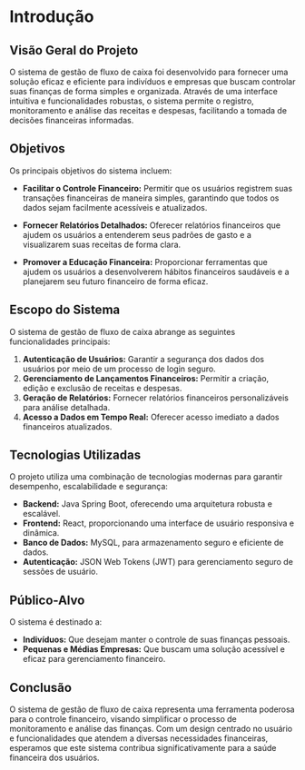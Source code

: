 # Introdução

## Visão Geral do Projeto

O sistema de gestão de fluxo de caixa foi desenvolvido para fornecer uma solução eficaz e eficiente para indivíduos e empresas que buscam controlar suas finanças de forma simples e organizada. Através de uma interface intuitiva e funcionalidades robustas, o sistema permite o registro, monitoramento e análise das receitas e despesas, facilitando a tomada de decisões financeiras informadas.

## Objetivos

Os principais objetivos do sistema incluem:

- **Facilitar o Controle Financeiro:** Permitir que os usuários registrem suas transações financeiras de maneira simples, garantindo que todos os dados sejam facilmente acessíveis e atualizados.

- **Fornecer Relatórios Detalhados:** Oferecer relatórios financeiros que ajudem os usuários a entenderem seus padrões de gasto e a visualizarem suas receitas de forma clara.

- **Promover a Educação Financeira:** Proporcionar ferramentas que ajudem os usuários a desenvolverem hábitos financeiros saudáveis e a planejarem seu futuro financeiro de forma eficaz.

## Escopo do Sistema

O sistema de gestão de fluxo de caixa abrange as seguintes funcionalidades principais:

1. **Autenticação de Usuários:** Garantir a segurança dos dados dos usuários por meio de um processo de login seguro.
2. **Gerenciamento de Lançamentos Financeiros:** Permitir a criação, edição e exclusão de receitas e despesas.
3. **Geração de Relatórios:** Fornecer relatórios financeiros personalizáveis para análise detalhada.
4. **Acesso a Dados em Tempo Real:** Oferecer acesso imediato a dados financeiros atualizados.

## Tecnologias Utilizadas

O projeto utiliza uma combinação de tecnologias modernas para garantir desempenho, escalabilidade e segurança:

- **Backend:** Java Spring Boot, oferecendo uma arquitetura robusta e escalável.
- **Frontend:** React, proporcionando uma interface de usuário responsiva e dinâmica.
- **Banco de Dados:** MySQL, para armazenamento seguro e eficiente de dados.
- **Autenticação:** JSON Web Tokens (JWT) para gerenciamento seguro de sessões de usuário.

## Público-Alvo

O sistema é destinado a:

- **Indivíduos:** Que desejam manter o controle de suas finanças pessoais.
- **Pequenas e Médias Empresas:** Que buscam uma solução acessível e eficaz para gerenciamento financeiro.

## Conclusão

O sistema de gestão de fluxo de caixa representa uma ferramenta poderosa para o controle financeiro, visando simplificar o processo de monitoramento e análise das finanças. Com um design centrado no usuário e funcionalidades que atendem a diversas necessidades financeiras, esperamos que este sistema contribua significativamente para a saúde financeira dos usuários.
